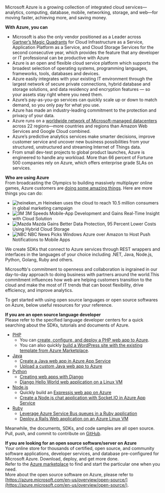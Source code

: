 Microsoft Azure is a growing collection of integrated cloud services—analytics, computing, database, mobile, networking, storage, and web—for moving faster, achieving more, and saving money. 

**With Azure, you can**
 - Microsoft is also the only vendor positioned as a Leader across [Gartner’s Magic Quadrants](https://azure.microsoft.com/en-us/campaigns/magic-quadrant/) for Cloud Infrastructure as a Service, Application Platform as a Service, and Cloud Storage Services for the second consecutive year, which provides the feature that any developer or IT professional can be productive with Azure
 - Azure is an open and flexible cloud service platform which supports the broadest selection of operating systems, programming languages, frameworks, tools, databases and devices.
 - Azure easily integrates with your existing IT environment through the largest network of secure private connections, hybrid database and storage solutions, and data residency and encryption features — so your assets stay right where you need them.
 - Azure’s pay-as-you-go services can quickly scale up or down to match demand, so you only pay for what you use.
 - Azure has made an industry-leading commitment to the protection and privacy of your data.
 - Azure runs on a [worldwide network of Microsoft-managed datacenters](https://azure.microsoft.com/en-us/regions/) across 22 regions—more countries and regions than Amazon Web Services and Google Cloud combined. 
 - Azure’s predictive analytics services make smarter decisions, improve customer service and uncover new business possibilities from your structured, unstructured and streaming Internet of Things data.
 - From small dev-test projects to global product launches, Azure is engineered to handle any workload. More than 66 percent of Fortune 500 companies rely on Azure, which offers enterprise grade SLAs on services.

**Who are using Azure**  
From broadcasting the Olympics to building massively multiplayer online games, Azure customers are [doing some amazing things](https://azure.microsoft.com/en-us/case-studies/). Here are more things you can do:
 - ![heineken_m](//azurecomcdn.azureedge.net/cvt-c27c0bb7ef5fdf6c3f246972c6c2755f2a56750e5c39b14ceb74b2479c733836/images/shared/customers/heineken_m.png) Heineken uses the cloud to reach 10.5 million consumers
in global marketing campaign 
 - ![3M](//azurecomcdn.azureedge.net/cvt-86a22e3371bad1896651be2fadce06236ebb3cc755097a7c84627c90b8e13f5b/images/shared/customers/3m_s.png)  3M Speeds Mobile-App Development and Gains Real-Time Insight with Cloud Solution
 - ![Mazda](//azurecomcdn.azureedge.net/cvt-5bcc60ea1d9cae63efc003bf8b055dd56611de35720c96ca9aadeb9254a081ca/images/shared/customers/mazda_s.png) Mazda Gains Better Data Protection, 95 Percent Lower Costs Using Hybrid Cloud Storage
 - ![NBC](//azurecomcdn.azureedge.net/cvt-8bdd37cf798b9199c9562aa1462403d53985852cc645b6e2303e69933d92b7d2/images/shared/customers/nbc-sports_m.png) NBC News Picks Windows Azure over Amazon to Host Push Notifications to Mobile Apps

We create SDKs that connect to Azure services through REST wrappers and interfaces in the languages of your choice including .NET, Java, Node.js, Python, Golang, Ruby and others.  

Microsoftb's commitment to openness and collaboration is ingrained in our day-to-day approach to doing business with partners around the world.This commitment influences how web are helping customers transition to the cloud and make the most of IT trends that can boost flexibility, drive efficiency, and improve analytics.  

To get started with using open source languages or open source softwares on Azure, below useful resources for your reference. 

**If you are an open source language developer**  
Please refer to the specified language developer centers for a quick searching about the SDKs, tutorials and documents of Azure.

 - [PHP](https://azure.microsoft.com/en-us/develop/php/)  
    + You can [create, configure, and deploy a PHP web app to Azure](https://azure.microsoft.com/en-us/documentation/articles/app-service-web-php-get-started/).
    + You can also quickly [build a WordPress site with the existing template from Azure Marketplace](https://azure.microsoft.com/en-us/documentation/articles/app-service-web-create-web-app-from-marketplace/).
 - [Java](https://azure.microsoft.com/en-us/develop/java/)
    + [Create a Java web app in Azure App Service](https://azure.microsoft.com/en-us/documentation/articles/web-sites-java-get-started/)
    + [Upload a custom Java web app to Azure](https://azure.microsoft.com/en-us/documentation/articles/web-sites-java-custom-upload/)
 - [Python](https://azure.microsoft.com/en-us/develop/python/)
    + [Creating web apps with Django](https://azure.microsoft.com/en-us/documentation/articles/web-sites-python-create-deploy-django-app/)
    + [Django Hello World web application on a Linux VM](https://azure.microsoft.com/en-us/documentation/articles/virtual-machines-linux-python-django-web-app/#creating-and-configuring-an-azure-virtual-machine-to-host-django)
 - [Node.js](https://azure.microsoft.com/en-us/develop/nodejs/)
    + Quickly build an [Expressjs web app on Azure](https://azure.microsoft.com/en-us/documentation/articles/app-service-web-nodejs-get-started/)
    + [Create a Node.js chat application with Socket.IO in Azure App Service](https://azure.microsoft.com/en-us/documentation/articles/web-sites-nodejs-chat-app-socketio/)
 - [Ruby](https://azure.microsoft.com/en-us/develop/ruby/)  
    + [Leverage Azure Service Bus queues in a Ruby application ](https://azure.microsoft.com/en-us/documentation/articles/service-bus-ruby-how-to-use-queues/)
    + [Deploy a Rails Web application on an Azure Linux VM ](https://azure.microsoft.com/en-us/documentation/articles/virtual-machines-linux-classic-ruby-rails-web-app/)

Meanwhile, the documents, SDKs, and code samples are all open source. Pull, push, and commit to contribute on [GitHub](https://github.com/Azure).

**If you are looking for an open source software/server on Azure**  
Your online store for thousands of certified, open source, and community software applications, developer services, and database pre-configured for Microsoft Azure. Download, deploy, and get more done.  
Refer to the [Azure marketplace](https://azure.microsoft.com/en-us/marketplace/) to find and start the particular one when you need.  
More about the open source software on Azure, please refer to [https://azure.microsoft.com/en-us/overview/open-source/](https://azure.microsoft.com/en-us/overview/open-source/).

 
